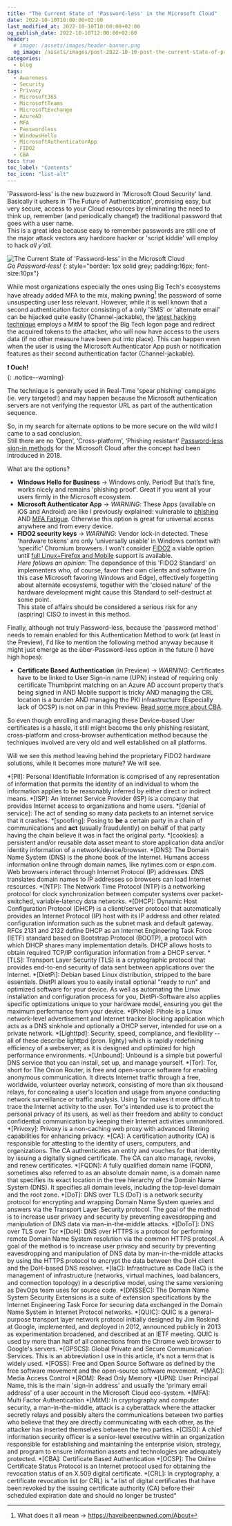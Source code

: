 ```yaml
---
title: "The Current State of 'Password-less' in the Microsoft Cloud"
date: 2022-10-10T10:00:00+02:00
last_modified_at: 2022-10-10T10:00:00+02:00
og_publish_date: 2022-10-10T12:00:00+02:00
header:
  # image: /assets/images/header-banner.png
  og_image: /assets/images/post-2022-10-10-post-the-current-state-of-passwordless-in-the-ms-cloud-001.png
categories:
  - blog
tags:
  - Awareness
  - Security
  - Privacy
  - Microsoft365
  - MicrosoftTeams
  - MicrosoftExchange
  - AzureAD
  - MFA
  - Passwordless
  - WindowsHello
  - MicrosoftAuthenticatorApp
  - FIDO2
  - CBA
toc: true
toc_label: "Contents"
toc_icon: "list-alt"
---
```


'Password-less' is the new buzzword in 'Microsoft Cloud Security' land.  
Basically it ushers in 'The Future of Authentication', promising easy, but very secure, access to your Cloud resources by eliminating the need to think up, remember (and periodically change!) the traditional password that goes with a user name.  
This is a great idea because easy to remember passwords are still one of the major attack vectors any hardcore hacker or 'script kiddie' will employ to hack *all y'all*.

![The Current State of 'Password-less' in the Microsoft Cloud](/assets/images/post-2022-10-10-post-the-current-state-of-passwordless-in-the-ms-cloud-001.png "The Current State of 'Password-less' in the Microsoft Cloud")  
*Go Password-less!*
{: style="border: 1px solid grey; padding:16px; font-size:10px"}

While most organizations especially the ones using Big Tech's ecosystems have already added MFA to the mix, making pwning[^1] the password of some unsuspecting user less relevant. However, while it is well known that a second authentication factor consisting of a only 'SMS' or 'alternate email' can be hijacked quite easily (Channel-jackable), the [latest hacking technique][2] employs a MitM to spoof the Big Tech logon page and redirect the acquired tokens to the attacker, who will now have access to the users data (if no other measure have been put into place). This can happen even when the user is using the Microsoft Authenticator App push or notification features as their second authentication factor (Channel-jackable).

**:heavy_exclamation_mark: Ouch!**  
{: .notice--warning}

The technique is generally used in Real-Time 'spear phishing' campaigns (ie. very targeted!) and may happen because the Microsoft authentication servers are not verifying the requestor URL as part of the authentication sequence.

So, in my search for alternate options to be more secure on the wild wild I came to a sad conclusion.  
Still there are no ‘Open’, ‘Cross-platform’, ‘Phishing resistant’ [Password-less sign-in methods][1] for the Microsoft Cloud after the concept had been introduced in 2018.

What are the options?

- **Windows Hello for Business** -> Windows only. Period! But that’s fine, works nicely and remains 'phishing proof'. Great if you want all your users firmly in the Microsoft ecosystem.
- **Microsoft Authenticator App** -> *WARNING*: These Apps (available on iOS and Android) are like I previously explained: vulnerable to [phishing][2] AND [MFA Fatigue][3]. Otherwise this option is great for universal access anywhere and from every device.
- **FIDO2 security keys** -> *WARNING*: Vendor lock-in detected. These 'hardware tokens' are only ‘universally usable’ in Windows context with ‘specific’ Chromium browsers. I won’t consider [FIDO2][4] a viable option until [full Linux+Firefox and Mobile][4] support is available.  
*Here follows an opinion*: The dependence of this 'FIDO2 Standard' on implementers who, of course, favor their own clients and software (in this case Microsoft favoring Windows and Edge), effectively forgetting about alternate ecosystems, together with the 'closed nature' of the hardware development might cause this Standard to self-destruct at some point.  
This state of affairs should be considered a serious risk for any (aspiring) CISO to invest in this method.

Finally, although not truly Password-less, because the 'password method' needs to remain enabled for this Authentication Method to work (at least in the Preview), I'd like to mention the following method anyway because it might just emerge as the über-Password-less option in the future (I have high hopes):

- **Certificate Based Authentication** (in Preview) -> *WARNING*: Certificates have to be linked to User Sign-in name (UPN) instead of requiring only certificate Thumbprint matching on an Azure AD account property that’s being signed in AND Mobile support is tricky AND managing the CRL location is a burden AND managing the PKI infrastructure (Especially lack of OCSP) is not on par in this Preview. [Read some more about CBA][5].

So even though enrolling and managing these Device-based User certificates is a hassle, it still might become the only phishing resistant, cross-platform and cross-browser authentication method because the techniques involved are very old and well established on all platforms.

Will we see this method leaving behind the proprietary FIDO2 hardware solutions, while it becomes more mature? We will see.

<!-- Begin FootNotes -->
[^1]:What does it all mean -> <https://haveibeenpwned.com/About>

<!-- End FootNotes -->

<!-- Begin Abbreviations -->

*[PII]: Personal Identifiable Information is comprised of any representation of information that permits the identity of an individual to whom the information applies to be reasonably inferred by either direct or indirect means.
*[ISP]: An Internet Service Provider (ISP) is a company that provides Internet access to organizations and home users.
*[denial of service]: The act of sending so many data packets to an internet service that it crashes.
*[spoofing]: Posing to **be** a certain party in a chain of communications and **act** (usually fraudulently) on behalf of that party having the chain believe it was in fact the original party.
*[cookies]: a persistent and/or reusable data asset meant to store application data and/or identity information of a network/device/browser.
*[DNS]: The Domain Name System (DNS) is the phone book of the Internet. Humans access information online through domain names, like nytimes.com or espn.com. Web browsers interact through Internet Protocol (IP) addresses. DNS translates domain names to IP addresses so browsers can load Internet resources.
*[NTP]: The Network Time Protocol (NTP) is a networking protocol for clock synchronization between computer systems over packet-switched, variable-latency data networks.
*[DHCP]: Dynamic Host Configuration Protocol (DHCP) is a client/server protocol that automatically provides an Internet Protocol (IP) host with its IP address and other related configuration information such as the subnet mask and default gateway. RFCs 2131 and 2132 define DHCP as an Internet Engineering Task Force (IETF) standard based on Bootstrap Protocol (BOOTP), a protocol with which DHCP shares many implementation details. DHCP allows hosts to obtain required TCP/IP configuration information from a DHCP server.
*[TLS]: Transport Layer Security (TLS) is a cryptographic protocol that provides end-to-end security of data sent between applications over the Internet.
*[DietPi]: Debian based Linux distribution, stripped to the bare essentials. DietPI allows you to easily install optional "ready to run" and optimized software for your device. As well as automating the Linux installation and configuration process for you, DietPi-Software also applies specific optimizations unique to your hardware model, ensuring you get the maximum performance from your device.
*[Pihole]: Pihole is a Linux network-level advertisement and Internet tracker blocking application which acts as a DNS sinkhole and optionally a DHCP server, intended for use on a private network.
*[Lighttpd]: Security, speed, compliance, and flexibility -- all of these describe lighttpd (pron. lighty) which is rapidly redefining efficiency of a webserver; as it is designed and optimized for high performance environments.
*[Unbound]: Unbound is a simple but powerful DNS service that you can install, set up, and manage yourself.
*[Tor]: Tor, short for The Onion Router, is free and open-source software for enabling anonymous communication. It directs Internet traffic through a free, worldwide, volunteer overlay network, consisting of more than six thousand relays, for concealing a user's location and usage from anyone conducting network surveillance or traffic analysis. Using Tor makes it more difficult to trace the Internet activity to the user. Tor's intended use is to protect the personal privacy of its users, as well as their freedom and ability to conduct confidential communication by keeping their Internet activities unmonitored.
*[Privoxy]: Privoxy is a non-caching web proxy with advanced filtering capabilities for enhancing privacy.
*[CA]: A certification authority (CA) is responsible for attesting to the identity of users, computers, and organizations. The CA authenticates an entity and vouches for that identity by issuing a digitally signed certificate. The CA can also manage, revoke, and renew certificates.
*[FQDN]: A fully qualified domain name (FQDN), sometimes also referred to as an absolute domain name, is a domain name that specifies its exact location in the tree hierarchy of the Domain Name System (DNS). It specifies all domain levels, including the top-level domain and the root zone.
*[DoT]: DNS over TLS (DoT) is a network security protocol for encrypting and wrapping Domain Name System queries and answers via the Transport Layer Security protocol. The goal of the method is to increase user privacy and security by preventing eavesdropping and manipulation of DNS data via man-in-the-middle attacks.
*[DoToT]: DNS over TLS over Tor
*[DoH]: DNS over HTTPS is a protocol for performing remote Domain Name System resolution via the common HTTPS protocol. A goal of the method is to increase user privacy and security by preventing eavesdropping and manipulation of DNS data by man-in-the-middle attacks by using the HTTPS protocol to encrypt the data between the DoH client and the DoH-based DNS resolver.
*[IaC]: Infrastructure as Code (IaC) is the management of infrastructure (networks, virtual machines, load balancers, and connection topology) in a descriptive model, using the same versioning as DevOps team uses for source code.
*[DNSSEC]: The Domain Name System Security Extensions is a suite of extension specifications by the Internet Engineering Task Force for securing data exchanged in the Domain Name System in Internet Protocol networks.
*[QUIC]: QUIC is a general-purpose transport layer network protocol initially designed by Jim Roskind at Google, implemented, and deployed in 2012, announced publicly in 2013 as experimentation broadened, and described at an IETF meeting. QUIC is used by more than half of all connections from the Chrome web browser to Google's servers.
*[GPSCS]: Global Private and Secure Communication Services. This is an abbreviation I use in this article, it's not a term that is widely used.
*[FOSS]: Free and Open Source Software as defined by the free software movement and the open-source software movement.
*[MAC]: Media Access Control
*[ROM]: Read Only Memory
*[UPN]: User Principal Name, this is the main 'sign-in address' and usually the 'primary email address' of a user account in the Microsoft Cloud eco-system.
*[MFA]: Multi Factor Authentication
*[MitM]: In cryptography and computer security, a man-in-the-middle, attack is a cyberattack where the attacker secretly relays and possibly alters the communications between two parties who believe that they are directly communicating with each other, as the attacker has inserted themselves between the two parties.
*[CISO]: A chief information security officer is a senior-level executive within an organization responsible for establishing and maintaining the enterprise vision, strategy, and program to ensure information assets and technologies are adequately protected.
*[CBA]: Certificate Based Authentication
*[OCSP]: The Online Certificate Status Protocol is an Internet protocol used for obtaining the revocation status of an X.509 digital certificate.
*[CRL]: In cryptography, a certificate revocation list (or CRL) is "a list of digital certificates that have been revoked by the issuing certificate authority (CA) before their scheduled expiration date and should no longer be trusted"

<!-- End Abbreviations -->

<!-- Begin References -->

[1]: https://learn.microsoft.com/en-us/azure/active-directory/authentication/concept-authentication-passwordless
[2]: https://techcommunity.microsoft.com/t5/microsoft-entra-azure-ad-blog/all-your-creds-are-belong-to-us/ba-p/855124
[3]: /blog/post-greatest-options-to-beat-mfa-fatigue/
[4]: https://learn.microsoft.com/en-us/azure/active-directory/authentication/fido2-compatibility
[5]: https://learn.microsoft.com/en-us/azure/active-directory/authentication/concept-certificate-based-authentication

<!-- End References -->
